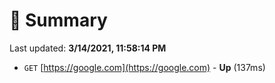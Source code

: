 # 📖 Summary
Last updated: **3/14/2021, 11:58:14 PM**

- `GET` [https://google.com](https://google.com) - **Up** (137ms)
